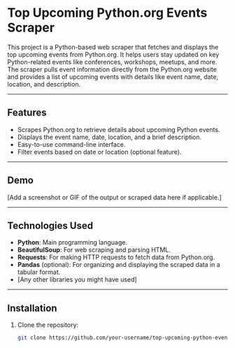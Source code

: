 # Top Upcoming Python.org Events Scraper

This project is a Python-based web scraper that fetches and displays the top upcoming events from Python.org. It helps users stay updated on key Python-related events like conferences, workshops, meetups, and more. The scraper pulls event information directly from the Python.org website and provides a list of upcoming events with details like event name, date, location, and description.

---

## Features

- Scrapes Python.org to retrieve details about upcoming Python events.
- Displays the event name, date, location, and a brief description.
- Easy-to-use command-line interface.
- Filter events based on date or location (optional feature).

---

## Demo

[Add a screenshot or GIF of the output or scraped data here if applicable.]

---

## Technologies Used

- **Python**: Main programming language.
- **BeautifulSoup**: For web scraping and parsing HTML.
- **Requests**: For making HTTP requests to fetch data from Python.org.
- **Pandas** (optional): For organizing and displaying the scraped data in a tabular format.
- [Any other libraries you might have used]

---

## Installation

1. Clone the repository:
   ```bash
   git clone https://github.com/your-username/top-upcoming-python-events-scraper.git
